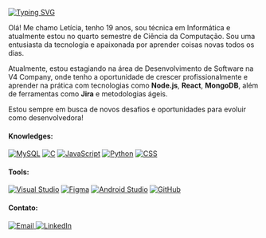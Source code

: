 <a href="https://git.io/typing-svg"><img src="https://readme-typing-svg.herokuapp.com?font=Fira+Code&size=28&pause=1000&color=FF1A75&center=true&vCenter=true&width=435&lines=Ol%C3%A1%2C+I'm+Let%C3%ADcia+Novaes+!;Welcome+to+my+github+!" alt="Typing SVG" /></a>

<p>Olá! Me chamo Letícia, tenho 19 anos, sou técnica em Informática e atualmente estou no quarto semestre de Ciência da Computação. Sou uma entusiasta da tecnologia e apaixonada por aprender coisas novas todos os dias.</p>

<p>Atualmente, estou estagiando na área de Desenvolvimento de Software na V4 Company, onde tenho a oportunidade de crescer profissionalmente e aprender na prática com tecnologias como <strong>Node.js</strong>, <strong>React</strong>, <strong>MongoDB</strong>, além de ferramentas como <strong>Jira</strong> e metodologias ágeis.</p>

<p>Estou sempre em busca de novos desafios e oportunidades para evoluir como desenvolvedora!</p>

<h4>Knowledges: </h4>
<p>
 <a target="_blank" rel="noopener noreferrer nofollow" href="https://camo.githubusercontent.com/bdb7014244c76b9f26a92a90fea53cf1998727ea172dcf5b7e02385d75a4566c/68747470733a2f2f696d672e736869656c64732e696f2f62616467652f2d6d7973716c2d3044313131373f7374796c653d666f722d7468652d6261646765266c6f676f3d6d7973716c266c6162656c436f6c6f723d304431313137"><img src="https://camo.githubusercontent.com/bdb7014244c76b9f26a92a90fea53cf1998727ea172dcf5b7e02385d75a4566c/68747470733a2f2f696d672e736869656c64732e696f2f62616467652f2d6d7973716c2d3044313131373f7374796c653d666f722d7468652d6261646765266c6f676f3d6d7973716c266c6162656c436f6c6f723d304431313137" alt="MySQL" data-canonical-src="https://img.shields.io/badge/-mysql-0D1117?style=for-the-badge&amp;logo=mysql&amp;labelColor=0D1117" style="max-width: 100%;"></a>
 <a target="_blank" rel="noopener noreferrer nofollow" href="https://camo.githubusercontent.com/cbc2d2bee4651e536e6d6b999c126f884da9d26da9beaf564c73dbc3cd8d14ba/68747470733a2f2f696d672e736869656c64732e696f2f62616467652f2d432d3044313131373f7374796c653d666f722d7468652d6261646765266c6f676f3d63266c6f676f436f6c6f723d313537324236266c6162656c436f6c6f723d304431313137"><img src="https://camo.githubusercontent.com/cbc2d2bee4651e536e6d6b999c126f884da9d26da9beaf564c73dbc3cd8d14ba/68747470733a2f2f696d672e736869656c64732e696f2f62616467652f2d432d3044313131373f7374796c653d666f722d7468652d6261646765266c6f676f3d63266c6f676f436f6c6f723d313537324236266c6162656c436f6c6f723d304431313137" alt="C" data-canonical-src="https://img.shields.io/badge/-C-0D1117?style=for-the-badge&amp;logo=c&amp;logoColor=1572B6&amp;labelColor=0D1117" style="max-width: 100%;"></a>
 <a target="_blank" rel="noopener noreferrer nofollow" href="https://camo.githubusercontent.com/5f6afbe4a7eaeffc3188ca7f1b601b2af0ed9e153acca7901b2dc4d361470ed2/68747470733a2f2f696d672e736869656c64732e696f2f62616467652f2d4a6176615363726970742d3044313131373f7374796c653d666f722d7468652d6261646765266c6f676f3d6a617661736372697074266c6162656c436f6c6f723d3044313131372674657874436f6c6f723d304431313137"><img src="https://camo.githubusercontent.com/5f6afbe4a7eaeffc3188ca7f1b601b2af0ed9e153acca7901b2dc4d361470ed2/68747470733a2f2f696d672e736869656c64732e696f2f62616467652f2d4a6176615363726970742d3044313131373f7374796c653d666f722d7468652d6261646765266c6f676f3d6a617661736372697074266c6162656c436f6c6f723d3044313131372674657874436f6c6f723d304431313137" alt="JavaScript" data-canonical-src="https://img.shields.io/badge/-JavaScript-0D1117?style=for-the-badge&amp;logo=javascript&amp;labelColor=0D1117&amp;textColor=0D1117" style="max-width: 100%;"></a>
 <a target="_blank" rel="noopener noreferrer nofollow" href="https://camo.githubusercontent.com/d93db3f9d2bb1b81093182949e426585ab66b80c9b19d0e62520f0ba5a06c7a1/68747470733a2f2f696d672e736869656c64732e696f2f62616467652f2d707974686f6e2d3044313131373f7374796c653d666f722d7468652d6261646765266c6f676f3d707974686f6e266c6f676f436f6c6f723d313537324236266c6162656c436f6c6f723d304431313137"><img src="https://camo.githubusercontent.com/d93db3f9d2bb1b81093182949e426585ab66b80c9b19d0e62520f0ba5a06c7a1/68747470733a2f2f696d672e736869656c64732e696f2f62616467652f2d707974686f6e2d3044313131373f7374796c653d666f722d7468652d6261646765266c6f676f3d707974686f6e266c6f676f436f6c6f723d313537324236266c6162656c436f6c6f723d304431313137" alt="Python" data-canonical-src="https://img.shields.io/badge/-python-0D1117?style=for-the-badge&amp;logo=python&amp;logoColor=1572B6&amp;labelColor=0D1117" style="max-width: 100%;"></a>
 <a target="_blank" rel="noopener noreferrer nofollow" href="https://camo.githubusercontent.com/83c9cad27bcb14e5db266e94ab0da3990ef7f4c8904e7a3f1bc5f62e946aa427/68747470733a2f2f696d672e736869656c64732e696f2f62616467652f2d4353532d3044313131373f7374796c653d666f722d7468652d6261646765266c6f676f3d43535333266c6f676f436f6c6f723d313537324236266c6162656c436f6c6f723d304431313137"><img src="https://camo.githubusercontent.com/83c9cad27bcb14e5db266e94ab0da3990ef7f4c8904e7a3f1bc5f62e946aa427/68747470733a2f2f696d672e736869656c64732e696f2f62616467652f2d4353532d3044313131373f7374796c653d666f722d7468652d6261646765266c6f676f3d43535333266c6f676f436f6c6f723d313537324236266c6162656c436f6c6f723d304431313137" alt="CSS" data-canonical-src="https://img.shields.io/badge/-CSS-0D1117?style=for-the-badge&amp;logo=CSS3&amp;logoColor=1572B6&amp;labelColor=0D1117" style="max-width: 100%;"></a>
</p>


<h4>Tools: </h4>
<a target="_blank" rel="noopener noreferrer nofollow" href="https://camo.githubusercontent.com/9830c639147115687b7ae4199d024c3a0f7716ef4fbb23d994fc0b22c10db64f/68747470733a2f2f696d672e736869656c64732e696f2f62616467652f2d56697375616c25323053747564696f2d3044313131373f7374796c653d666f722d7468652d6261646765266c6f676f3d76697375616c2d73747564696f266c6f676f436f6c6f723d433841324338266c6162656c436f6c6f723d304431313137"><img src="https://camo.githubusercontent.com/9830c639147115687b7ae4199d024c3a0f7716ef4fbb23d994fc0b22c10db64f/68747470733a2f2f696d672e736869656c64732e696f2f62616467652f2d56697375616c25323053747564696f2d3044313131373f7374796c653d666f722d7468652d6261646765266c6f676f3d76697375616c2d73747564696f266c6f676f436f6c6f723d433841324338266c6162656c436f6c6f723d304431313137" alt="Visual Studio" data-canonical-src="https://img.shields.io/badge/-Visual%20Studio-0D1117?style=for-the-badge&amp;logo=visual-studio&amp;logoColor=C8A2C8&amp;labelColor=0D1117" style="max-width: 100%;"></a>
<a target="_blank" rel="noopener noreferrer nofollow" href="https://camo.githubusercontent.com/e4ec900500465995897e08c2ed89003dc68c9224eea24cbf83a0add4444f6756/68747470733a2f2f696d672e736869656c64732e696f2f62616467652f2d6669676d612d3044313131373f7374796c653d666f722d7468652d6261646765266c6f676f3d6669676d61266c6162656c436f6c6f723d304431313137"><img src="https://camo.githubusercontent.com/e4ec900500465995897e08c2ed89003dc68c9224eea24cbf83a0add4444f6756/68747470733a2f2f696d672e736869656c64732e696f2f62616467652f2d6669676d612d3044313131373f7374796c653d666f722d7468652d6261646765266c6f676f3d6669676d61266c6162656c436f6c6f723d304431313137" alt="Figma" data-canonical-src="https://img.shields.io/badge/-figma-0D1117?style=for-the-badge&amp;logo=figma&amp;labelColor=0D1117" style="max-width: 100%;"></a>
<a target="_blank" rel="noopener noreferrer nofollow" href="https://camo.githubusercontent.com/9a4df0604673d8dc9fff2d86278984b9e11f311e7cef02ec68040597b7268170/68747470733a2f2f696d672e736869656c64732e696f2f62616467652f2d416e64726f696425323053747564696f2d3044313131373f7374796c653d666f722d7468652d6261646765266c6f676f3d616e64726f69642d73747564696f266c6162656c436f6c6f723d304431313137"><img src="https://camo.githubusercontent.com/9a4df0604673d8dc9fff2d86278984b9e11f311e7cef02ec68040597b7268170/68747470733a2f2f696d672e736869656c64732e696f2f62616467652f2d416e64726f696425323053747564696f2d3044313131373f7374796c653d666f722d7468652d6261646765266c6f676f3d616e64726f69642d73747564696f266c6162656c436f6c6f723d304431313137" alt="Android Studio" data-canonical-src="https://img.shields.io/badge/-Android%20Studio-0D1117?style=for-the-badge&amp;logo=android-studio&amp;labelColor=0D1117" style="max-width: 100%;"></a>
<a target="_blank" rel="noopener noreferrer nofollow" href="https://camo.githubusercontent.com/cb4ee6e83a10663f15292595316aa99ad33d87d25ee18a67f137954b94d668b7/68747470733a2f2f696d672e736869656c64732e696f2f62616467652f2d4769744875622d3044313131373f7374796c653d666f722d7468652d6261646765266c6f676f3d676974687562266c6162656c436f6c6f723d304431313137"><img src="https://camo.githubusercontent.com/cb4ee6e83a10663f15292595316aa99ad33d87d25ee18a67f137954b94d668b7/68747470733a2f2f696d672e736869656c64732e696f2f62616467652f2d4769744875622d3044313131373f7374796c653d666f722d7468652d6261646765266c6f676f3d676974687562266c6162656c436f6c6f723d304431313137" alt="GitHub" data-canonical-src="https://img.shields.io/badge/-GitHub-0D1117?style=for-the-badge&amp;logo=github&amp;labelColor=0D1117" style="max-width: 100%;"></a>


<h4>Contato: </h4>
<a href="mailto:leticia.n.antunes@gmail.com">
    <img src="https://img.shields.io/badge/Email-D14836?style=for-the-badge&logo=gmail&logoColor=white" alt="Email">
</a>
<a href="https://www.linkedin.com/in/let%C3%ADcia-novaes-656aa320a/" target="_blank">
    <img src="https://img.shields.io/badge/LinkedIn-0077B5?style=for-the-badge&logo=linkedin&logoColor=white" alt="LinkedIn">
</a>



<!---
LeticiaNovaesAntunes/LeticiaNovaesAntunes is a ✨ special ✨ repository because its `README.md` (this file) appears on your GitHub profile.
You can click the Preview link to take a look at your changes.
--->
